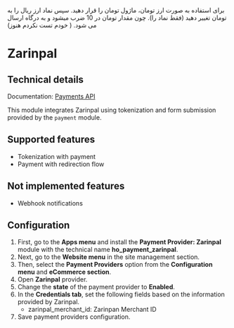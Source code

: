 برای استفاده به صورت ارز تومان، ماژول تومان را قرار دهید. سپس نماد ارز ريال را به تومان تغییر دهید (فقط نماد را). چون مقدار تومان در 10 ضرب میشود و به درگاه ارسال می شود.
( خودم تست نکردم هنوز)
# Zarinpal

## Technical details

Documentation: [Payments API](https://www.zarinpal.com/docs/paymentGateway/)

This module integrates Zarinpal using tokenization and form
submission provided by the `payment` module.

## Supported features
- Tokenization with payment
- Payment with redirection flow

## Not implemented features
- Webhook notifications

## Configuration
1. First, go to the **Apps menu** and install the **Payment Provider: Zarinpal** module with the technical name **ho_payment_zarinpal**.
2. Next, go to the **Website menu** in the site management section.
3. Then, select the **Payment Providers** option from the **Configuration menu** and **eCommerce section**.
4. Open **Zarinpal** provider.
5. Change the **state** of the payment provider to **Enabled**.
6. In the **Credentials tab**, set the following fields based on the information provided by Zarinpal.
    - zarinpal_merchant_id: Zarinpan Merchant ID
7. Save payment providers configuration.
